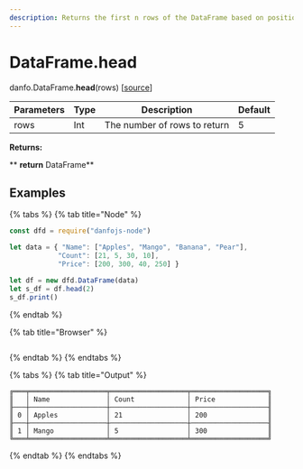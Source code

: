 ```yaml
---
description: Returns the first n rows of the DataFrame based on position.
---
```


# DataFrame.head

danfo.DataFrame.**head**(rows) \[[source](https://github.com/opensource9ja/danfojs/blob/fe56860b0a303d218d60ba71dee6abf594401556/danfojs/src/core/frame.js#L292)]

| Parameters | Type | Description                  | Default |
| ---------- | ---- | ---------------------------- | ------- |
| rows       | Int  | The number of rows to return | 5       |

**Returns:**

**       **return** DataFrame**

## **Examples**

{% tabs %}
{% tab title="Node" %}
```javascript
const dfd = require("danfojs-node")

let data = { "Name": ["Apples", "Mango", "Banana", "Pear"],
            "Count": [21, 5, 30, 10],
            "Price": [200, 300, 40, 250] }

let df = new dfd.DataFrame(data)
let s_df = df.head(2)
s_df.print()

```
{% endtab %}

{% tab title="Browser" %}
```
```
{% endtab %}
{% endtabs %}

{% tabs %}
{% tab title="Output" %}
```
╔═══╤═══════════════════╤═══════════════════╤═══════════════════╗
║   │ Name              │ Count             │ Price             ║
╟───┼───────────────────┼───────────────────┼───────────────────╢
║ 0 │ Apples            │ 21                │ 200               ║
╟───┼───────────────────┼───────────────────┼───────────────────╢
║ 1 │ Mango             │ 5                 │ 300               ║
╚═══╧═══════════════════╧═══════════════════╧═══════════════════╝
```
{% endtab %}
{% endtabs %}
